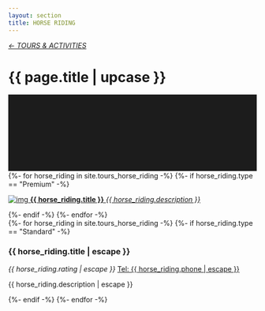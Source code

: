 ```yaml
---
layout: section
title: HORSE RIDING
---
```

<div class="content-section">
    <em class="left-text"><a href="tours.html">&larr; TOURS &amp; ACTIVITIES</a></em>
    <h1 class="left-text" id="wide-tours">{{ page.title | upcase }}</h1>
    <svg xmlns="http://www.w3.org/2000/svg" viewBox="0 0 650 200">
		<rect width="650" height="200" style="fill:#1c1c1c"/>
	</svg>
</div>


<div class="content">
<div class="decoration"></div>
{%- for horse_riding in site.tours_horse_riding -%}
	{%- if horse_riding.type == "Premium" -%}
	<a href="{{ horse_riding.url | remove: '/' }}">
		<div class="container no-bottom">
			<p class="column-responsive half-bottom">
			<img src="assets/images/logo/{{ horse_riding.logo }}.jpg" alt="img">
			<strong>{{ horse_riding.title }}</strong>
			<em>{{ horse_riding.description }}</em>
			<div class="clear"></div>
			</p>
		</div>
	</a>
	<div class="decoration"></div>
	{%- endif -%}
{%- endfor -%}

</div><!-- /Premium -->

<div class="content">
	<div class="clear"></div>
	<div class="decoration"></div>
	{%- for horse_riding in site.tours_horse_riding -%}
		{%- if horse_riding.type == "Standard" -%}
		<div class="container">
			<h3>{{ horse_riding.title | escape }}</h3>
			<em class="ratings">{{ horse_riding.rating | escape }}</em>
			<a class="contact-call" href="tel:{{ horse_riding.phone | escape }}">Tel: {{ horse_riding.phone | escape }}</a>
			<p class="no-bottom">
			{{ horse_riding.description | escape }}
			</p>
		</div>
		<div class="decoration"></div>
		{%- endif -%}
	{%- endfor -%}

</div><!-- /Standard -->